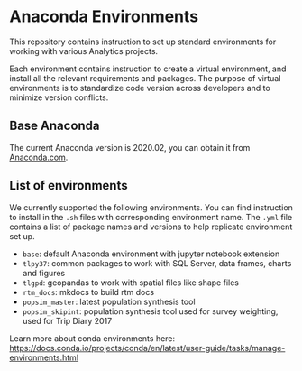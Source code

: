 # Anaconda Environments

This repository contains instruction to set up standard environments for working with various Analytics projects.

Each environment contains instruction to create a virtual environment, and install all the relevant requirements and packages. The purpose of virtual environments is to standardize code  version across developers and to minimize version conflicts.

## Base Anaconda

The current Anaconda version is 2020.02, you can obtain it from [Anaconda.com](https://repo.anaconda.com/archive/Anaconda3-2020.02-Windows-x86_64.exe).

## List of environments

We currently supported the following environments. You can find instruction to install in the `.sh` files with corresponding environment name. The `.yml` file contains a list of package names and versions to help replicate environment set up. 

* `base`: default Anaconda environment with jupyter notebook extension
* `tlpy37`: common packages to work with SQL Server, data frames, charts and figures
* `tlgpd`: geopandas to work with spatial files like shape files
* `rtm_docs`: mkdocs to build rtm docs
* `popsim_master`: latest population synthesis tool
* `popsim_skipint`: population synthesis tool used for survey weighting, used for Trip Diary 2017

Learn more about conda environments here: https://docs.conda.io/projects/conda/en/latest/user-guide/tasks/manage-environments.html

